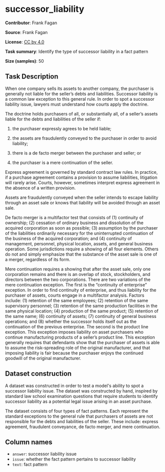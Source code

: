 # successor_liability 
 **Contributor**: Frank Fagan
 
 **Source**: Frank Fagan
 
 **License**: [CC by 4.0](https://creativecommons.org/licenses/by/4.0/)
 
 **Task summary**: Identify the type of successor liability in a fact pattern
 
 **Size (samples)**: 50
 
 ## Task Description
 
 When one company sells its assets to another company, the purchaser is generally not liable for the seller’s debts and liabilities. Successor liability is a common law exception to this general rule. In order to spot a successor liability issue, lawyers must understand how courts apply the doctrine.
 
 The doctrine holds purchasers of all, or substantially all, of a seller’s assets liable for the debts and liabilities of the seller if:
 
 1. the purchaser expressly agrees to be held liable;
 
 2. the assets are fraudulently conveyed to the purchaser in order to avoid liability;
 
 3. there is a de facto merger between the purchaser and seller; or
 
 4. the purchaser is a mere continuation of the seller.
 
 Express agreement is governed by standard contract law rules. In practice, if a purchase agreement contains a provision to assume liabilities, litigation will rarely arise. Courts, however, sometimes interpret express agreement in the absence of a written provision. 
 
 Assets are fraudulently conveyed when the seller intends to escape liability through an asset sale or knows that liability will be avoided through an asset sale.
 
 De facto merger is a multifactor test that consists of (1) continuity of ownership; (2) cessation of ordinary business and dissolution of the acquired corporation as soon as possible; (3) assumption by the purchaser of the liabilities ordinarily necessary for the uninterrupted continuation of the business of the acquired corporation; and (4) continuity of management, personnel, physical location, assets, and general business operation. Some jurisdictions require a showing of all four elements. Others do not and simply emphasize that the substance of the asset sale is one of a merger, regardless of its form.
 
 Mere continuation requires a showing that after the asset sale, only one corporation remains and there is an overlap of stock, stockholders, and directors between the two corporations. There are two variations of the mere continuation exception. The first is the “continuity of enterprise” exception. In order to find continuity of enterprise, and thus liability for the purchaser of assets, courts engage in a multifactor analysis. Factors include: (1) retention of the same employees; (2) retention of the same supervisory personnel; (3) retention of the same production facilities in the same physical location; (4) production of the same product; (5) retention of the same name; (6) continuity of assets; (7) continuity of general business operations; and (8) whether the successor holds itself out as the continuation of the previous enterprise. The second is the product line exception. This exception imposes liability on asset purchasers who continue manufacturing products of a seller’s product line. This exception generally requires that defendants show that the purchaser of assets is able to assume the risk-spreading role of the original manufacturer, and that imposing liability is fair because the purchaser enjoys the continued goodwill of the original manufacturer. 
 
 ## Dataset construction
 
 A dataset was constructed in order to test a model's ability to spot a successor liability issue. The dataset was constructed by hand, inspired by standard law school examination questions that require students to identify successor liability as a potential legal issue arising in an asset purchase.
 
 The dataset consists of four types of fact patterns. Each represent the standard exceptions to the general rule that purchasers of assets are not responsible for the debts and liabilities of the seller. These include: express agreement, fraudulent conveyance, de facto merger, and mere continuation.


 ## Column names
 
 - `answer`: successor liability issue
 - `issue`: whether the fact pattern pertains to successor liability
 - `text`: fact pattern